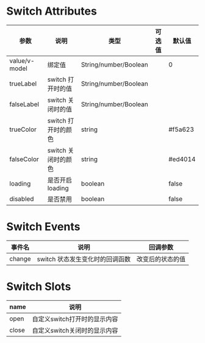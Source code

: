 
# Switch Attributes

参数|说明|类型|可选值|默认值
-|-|-|-|-|
value/v-model|绑定值|String/number/Boolean||0
trueLabel|switch 打开时的值|String/number/Boolean||
falseLabel|switch 关闭时的值|String/number/Boolean||
trueColor|switch 打开时的颜色|string||#f5a623
falseColor|switch 关闭时的颜色|string||#ed4014
loading|是否开启loading|boolean||false
disabled|是否禁用|boolean||false

# Switch Events

事件名|说明|回调参数
-|-|-|
change|switch 状态发生变化时的回调函数|改变后的状态的值


# Switch Slots

name|说明
-|-|
open|自定义switch打开时的显示内容
close|自定义switch关闭时的显示内容